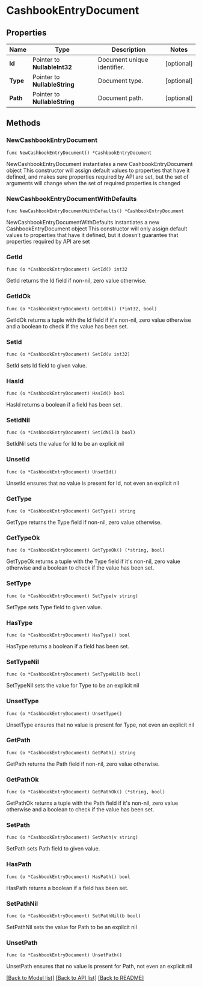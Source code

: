 # CashbookEntryDocument

## Properties

Name | Type | Description | Notes
------------ | ------------- | ------------- | -------------
**Id** | Pointer to **NullableInt32** | Document unique identifier. | [optional] 
**Type** | Pointer to **NullableString** | Document type. | [optional] 
**Path** | Pointer to **NullableString** | Document path. | [optional] 

## Methods

### NewCashbookEntryDocument

`func NewCashbookEntryDocument() *CashbookEntryDocument`

NewCashbookEntryDocument instantiates a new CashbookEntryDocument object
This constructor will assign default values to properties that have it defined,
and makes sure properties required by API are set, but the set of arguments
will change when the set of required properties is changed

### NewCashbookEntryDocumentWithDefaults

`func NewCashbookEntryDocumentWithDefaults() *CashbookEntryDocument`

NewCashbookEntryDocumentWithDefaults instantiates a new CashbookEntryDocument object
This constructor will only assign default values to properties that have it defined,
but it doesn't guarantee that properties required by API are set

### GetId

`func (o *CashbookEntryDocument) GetId() int32`

GetId returns the Id field if non-nil, zero value otherwise.

### GetIdOk

`func (o *CashbookEntryDocument) GetIdOk() (*int32, bool)`

GetIdOk returns a tuple with the Id field if it's non-nil, zero value otherwise
and a boolean to check if the value has been set.

### SetId

`func (o *CashbookEntryDocument) SetId(v int32)`

SetId sets Id field to given value.

### HasId

`func (o *CashbookEntryDocument) HasId() bool`

HasId returns a boolean if a field has been set.

### SetIdNil

`func (o *CashbookEntryDocument) SetIdNil(b bool)`

 SetIdNil sets the value for Id to be an explicit nil

### UnsetId
`func (o *CashbookEntryDocument) UnsetId()`

UnsetId ensures that no value is present for Id, not even an explicit nil
### GetType

`func (o *CashbookEntryDocument) GetType() string`

GetType returns the Type field if non-nil, zero value otherwise.

### GetTypeOk

`func (o *CashbookEntryDocument) GetTypeOk() (*string, bool)`

GetTypeOk returns a tuple with the Type field if it's non-nil, zero value otherwise
and a boolean to check if the value has been set.

### SetType

`func (o *CashbookEntryDocument) SetType(v string)`

SetType sets Type field to given value.

### HasType

`func (o *CashbookEntryDocument) HasType() bool`

HasType returns a boolean if a field has been set.

### SetTypeNil

`func (o *CashbookEntryDocument) SetTypeNil(b bool)`

 SetTypeNil sets the value for Type to be an explicit nil

### UnsetType
`func (o *CashbookEntryDocument) UnsetType()`

UnsetType ensures that no value is present for Type, not even an explicit nil
### GetPath

`func (o *CashbookEntryDocument) GetPath() string`

GetPath returns the Path field if non-nil, zero value otherwise.

### GetPathOk

`func (o *CashbookEntryDocument) GetPathOk() (*string, bool)`

GetPathOk returns a tuple with the Path field if it's non-nil, zero value otherwise
and a boolean to check if the value has been set.

### SetPath

`func (o *CashbookEntryDocument) SetPath(v string)`

SetPath sets Path field to given value.

### HasPath

`func (o *CashbookEntryDocument) HasPath() bool`

HasPath returns a boolean if a field has been set.

### SetPathNil

`func (o *CashbookEntryDocument) SetPathNil(b bool)`

 SetPathNil sets the value for Path to be an explicit nil

### UnsetPath
`func (o *CashbookEntryDocument) UnsetPath()`

UnsetPath ensures that no value is present for Path, not even an explicit nil

[[Back to Model list]](../README.md#documentation-for-models) [[Back to API list]](../README.md#documentation-for-api-endpoints) [[Back to README]](../README.md)



